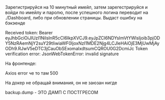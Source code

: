 Зарегистрируйся на 10 минутный имейл, затем зарегестрируйся и войди по имейлу и паролю, после успешного логина переводит на ./Dashboard, либо при обновлении страницы. Выдаст ошибку на бэкэенде

Received token: Bearer eyJhbGciOiJIUzI1NiIsInR5cCI6IkpXVCJ9.eyJpZCI6NDYsImVtYWlsIjoib3pjODY5NzRAemNjY2suY29tIiwiaWF0IjoxNzI1MDE2Njg4LCJleHAiOjE3MjUwMjAyODh9.RJwV5eDTC3jCauObSExomalxdtsumCQROU0G2DcmiJc
Token verification error: JsonWebTokenError: invalid signature

На фронтенде:

Axios error че то там 500

На докер не обращай внимания, он не заюзан нигде

backup.dump - ЭТО ДАМП С ПОСТГРЕСОМ
